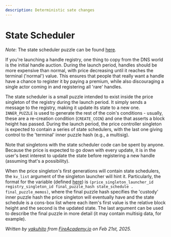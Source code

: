 ```yaml
---
description: Deterministic sate changes
---
```


# State Scheduler

_Note_: The state scheduler puzzle can be found [here](https://github.com/Yakuhito/slot-machine/blob/master/puzzles/singleton/state_scheduler.clsp).

If you're launching a handle registry, one thing to copy from the DNS world is the initial handle auction. During the launch period, handles should be more expensive than normal, with price decreasing until it reaches the terminal ('normal') value. This ensures that people that really want a handle have a chance to register it by paying a premium, while also discouraging a single actor coming in and registering all 'rare' handles.

The state scheduler is a small puzzle intended to exist inside the price singleton of the registry during the launch period. It simply sends a message to the registry, making it update its state to a new one. `INNER_PUZZLE` is used to generate the rest of the coin's conditions - usually, these are a re-creation condition (`CREATE_COIN`) and one that asserts a block height has passed. During the launch period, the price controller singleton is expected to contain a series of state schedulers, with the last one giving control to the 'terminal' inner puzzle hash (e.g., a multisig).

Note that singletons with the state scheduler code can be spent by anyone. Because the price is expected to go down with every update, it is in the user's best interest to update the state before registering a new handle (assuming that's a possibility).

When the price singleton's first generations will contain state schedulers, the `kv_list` argument of the singleton launcher will hint it. Particularly, the format for the variable (defined [here](https://github.com/Yakuhito/slot-machine/blob/4495af3cff6b0bf44cc96acf0b5a72db4e0430a7/src/primitives/state_scheduler_info.rs#L162)) is `(price_singleton_launcher_id registry_singleton_id final_puzzle_hash state_schedule . final_puzzle_memos)`, where the final puzzle hash specifies the 'custody' inner puzzle hash the price singleton will eventually have and the state schedule is a cons-box list where each item's first value is the relative block height and the second is the updated state. The last argument can be used to describe the final puzzle in more detail (it may contain multisig data, for example).

_Written by_ [_yakuhito_](https://x.com/yakuh1t0) _from_ [_FireAcademy.io_](https://fireacademy.io/) _on Feb 21st, 2025._
